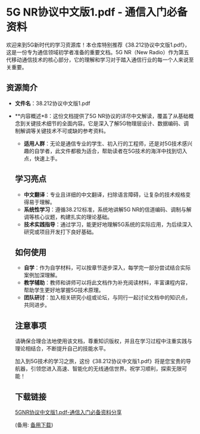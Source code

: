 # 5G NR协议中文版1.pdf - 通信入门必备资料

 欢迎来到5G新时代的学习资源库！本仓库特别推荐《38.212协议中文版1.pdf》，这是一份专为通信领域初学者准备的重要文档。5G NR（New Radio）作为第五代移动通信技术的核心部分，它的理解和学习对于踏入通信行业的每一个人来说至关重要。

 ## 资源简介

 - **文件名**：38.212协议中文版1.pdf
 - **内容概述*8：这份文档提供了5G NR协议的详尽中文解读，覆盖了从基础概念到关键技术细节的全面内容。它是深入了解5G物理层设计、数据编码、调制解调等关键技术不可或缺的参考资料。

   - **适用人群**：无论是通信专业的学生、初入行的工程师，还是对5G技术感兴趣的自学者，此文件都极为适合，帮助读者在5G技术的海洋中找到切入点，快速上手。

   ## 学习亮点

   - **中文翻译**：专业且详细的中文翻译，扫除语言障碍，让复杂的技术规格变得易于理解。
   - **系统性学习**：遵循38.212标准，系统地讲解5G NR的信道编码、调制与解调等核心议题，构建扎实的理论基础。
   - **技术实践指导**：通过学习，能更好地理解5G系统的实际应用，为后续深入研究或项目开发打下良好基础。

   ## 如何使用

   - **自学**：作为自学材料，可以按章节逐步深入，每学完一部分尝试结合实际案例加深理解。
   - **教学辅助**：教师和讲师可以将此文档作为补充阅读材料，丰富课程内容，帮助学生更好地掌握5G技术原理。
   - **团队研讨**：加入相关研究小组或论坛，与同行一起讨论文档中的知识点，共同进步。

   ## 注意事项

   请确保合理合法地使用该文档，尊重知识版权，并且在学习过程中注重实践与理论相结合，不断提升自己的技能水平。

   加入到5G技术的学习之旅，这份《38.212协议中文版1.pdf》将是您宝贵的导航器，引领您进入高速、智能化的无线通信世界。祝学习顺利，探索无限可能！

   ## 下载链接
   [5GNR协议中文版1.pdf-通信入门必备资料分享](https://pan.quark.cn/s/156237889a53) 

   (备用: [备用下载](https://pan.baidu.com/s/1TMeUft9WUdl4UpeREyHDJg?pwd=1234))
